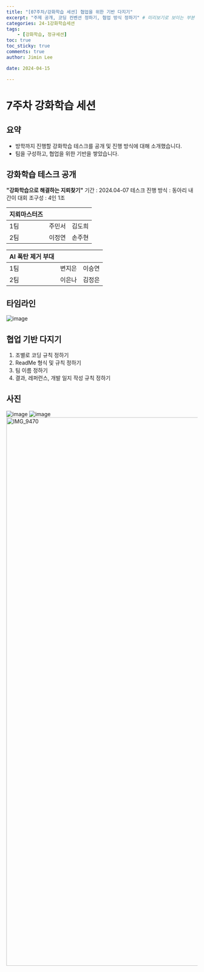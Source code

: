 ```yaml
---
title: "[07주차/강화학습 세션] 협업을 위한 기반 다지기"
excerpt: "주제 공개, 코딩 컨벤션 정하기, 협업 방식 정하기" # 미리보기로 보이는 부분
categories: 24-1강화학습세션
tags: 
    - [강화학습, 정규세션]
toc: true
toc_sticky: true
comments: true
author: Jimin Lee

date: 2024-04-15

---
```


# 7주차 강화학습 세션

## 요약
- 방학까지 진행할 강화학습 테스크를 공개 및 진행 방식에 대해 소개했습니다. 
- 팀을 구성하고, 협업을 위한 기반을 쌓았습니다. 

## 강화학습 테스크 공개 
 **"강화학습으로 해결하는 지뢰찾기"**
 기간 : 2024.04-07
 테스크 진행 방식 : 동아리 내 간이 대회 
 조구성 : 4인 1조

 
 | 지뢰마스터즈 |  |  |
| --- | --- | --- |
| 1팀 | 주민서 | 김도희 |
| 2팀 | 이정연 | 손주현 |

| AI 폭탄 제거 부대 |  |  |
| --- | --- | --- |
| 1팀  | 변지은 | 이승연 |
| 2팀 | 이은나 | 김정은 |

## 타임라인
![image](https://github.com/KanghwaSisters/kanghwasisters.github.io/assets/126959470/82bdc858-9fc2-4f5a-b674-df73d6e5c6ca)


## 협업 기반 다지기
1. 조별로 코딩 규칙 정하기 
2. ReadMe 형식 및 규칙 정하기 
3. 팀 이름 정하기 
4. 결과, 레퍼런스, 개발 일지 작성 규칙 정하기

## 사진
![image](https://github.com/KanghwaSisters/kanghwasisters.github.io/assets/126959470/e1e10e41-d769-4ec8-8aa2-7ad48a87169b)
![image](https://github.com/KanghwaSisters/kanghwasisters.github.io/assets/126959470/09d4f44b-453b-4aa3-8ec8-05bc5b182e07)
<img width="1440" alt="IMG_9470" src="https://github.com/KanghwaSisters/kanghwasisters.github.io/assets/126959470/ce1314bb-d9f2-412d-b2ed-be7124b2aa3b">




